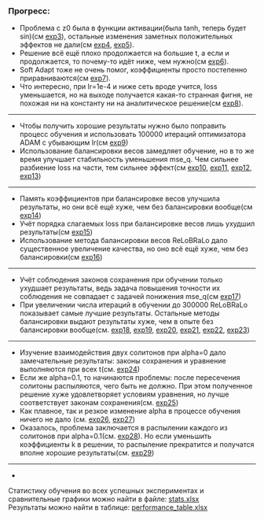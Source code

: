 ### Прогресс:
* Проблема с z0 была в функции активации(была tanh, теперь будет sin)(см [exp3](https://github.com/mikhakuv/PINNs/blob/main/experiments/exp3.md)), остальные изменения заметных положительных эффектов не дали(cм [exp4](https://github.com/mikhakuv/PINNs/blob/main/experiments/exp4.md), [exp5](https://github.com/mikhakuv/PINNs/blob/main/experiments/exp5.md)).
* Решение всё ещё плохо продолжается на большие t, а если и продолжается, то почему-то идёт ниже, чем нужно(см [exp6](https://github.com/mikhakuv/PINNs/blob/main/experiments/exp6.md)).
* Soft Adapt тоже не очень помог, коэффициенты просто постепенно приравниваются(см [exp7](https://github.com/mikhakuv/PINNs/blob/main/experiments/exp7.md)).
* Что интересно, при lr=1e-4 и ниже сеть вроде учится, loss уменьшается, но на выходе получается какая-то странная фигня, не похожая ни на константу ни на аналитическое решение(см [exp8](https://github.com/mikhakuv/PINNs/blob/main/experiments/exp8.md)).
---
* Чтобы получить хорошие результаты нужно было поправить процесс обучения и использовать 100000 итераций оптимизатора ADAM с убывающим lr(см [exp9](https://github.com/mikhakuv/PINNs/blob/main/experiments/exp9.md))
* Использование балансировки весов замедляет обучение, но в то же время улучшает стабильность уменьшения mse_q. Чем сильнее разбиение loss на части, тем сильнее эффект(см [exp10](https://github.com/mikhakuv/PINNs/blob/main/experiments/exp10.md), [exp11](https://github.com/mikhakuv/PINNs/blob/main/experiments/exp11.md),  [exp12](https://github.com/mikhakuv/PINNs/blob/main/experiments/exp12.md),  [exp13](https://github.com/mikhakuv/PINNs/blob/main/experiments/exp13.md))
---
* Память коэффициентов при балансировке весов улучшила результаты, но они всё ещё хуже, чем без балансировки вообще(см [exp14](https://github.com/mikhakuv/PINNs/blob/main/experiments/exp14.md))
* Учёт порядка слагаемых loss при балансировке весов лишь ухудшил результаты(см [exp15](https://github.com/mikhakuv/PINNs/blob/main/experiments/exp15.md))  
* Использование метода балансировки весов ReLoBRaLo дало существенное увеличение качества, но оно всё ещё хуже, чем без балансировки(см [exp16](https://github.com/mikhakuv/PINNs/blob/main/experiments/exp16.md))
---
* Учёт соблюдения законов сохранения при обучении только ухудшает результаты, ведь задача повышения точности их соблюдения не совпадает с задачей понижения mse_q(см [exp17](https://github.com/mikhakuv/PINNs/blob/main/experiments/exp17.md))
* При увеличении числа итераций в обучении до 300000 ReLoBRaLo показывает самые лучшие результаты. Остальные методы балансировки выдают результаты хуже, чем в опыте без балансировки вообще(см. [exp18](https://github.com/mikhakuv/PINNs/blob/main/experiments/exp18.md), [exp19](https://github.com/mikhakuv/PINNs/blob/main/experiments/exp19.md), [exp20](https://github.com/mikhakuv/PINNs/blob/main/experiments/exp20.md),
[exp21](https://github.com/mikhakuv/PINNs/blob/main/experiments/exp21.md), [exp22](https://github.com/mikhakuv/PINNs/blob/main/experiments/exp22.md),
[exp23](https://github.com/mikhakuv/PINNs/blob/main/experiments/exp23.md))
---
* Изучение взаимодействия двух солитонов при alpha=0 дало замечательные результаты: законы сохранения и уравнение выполняются при всех t(см. [exp24](https://github.com/mikhakuv/PINNs/blob/main/experiments/exp24.md))
* Если же alpha=0.1, то начинаются проблемы: после пересечения солитоны распыляются, чего быть не должно. При этом полученное решение хуже удовлетворяет условиям уравнения, но лучше соответствует законам сохранения(см. [exp25](https://github.com/mikhakuv/PINNs/blob/main/experiments/exp25.md))
* Как плавное, так и резкое изменение alpha в процессе обучения ничего не дало (см. [exp26](https://github.com/mikhakuv/PINNs/blob/main/experiments/exp26.md), [exp27](https://github.com/mikhakuv/PINNs/blob/main/experiments/exp27.md))
* Оказалось, проблема заключается в распылении каждого из солитонов при alpha=0.1(см. [exp28](https://github.com/mikhakuv/PINNs/blob/main/experiments/exp28.md)). Но если уменьшить коэффициенты k в решении, то распыление прекратится и получатся вполне хорошие результаты(см. [exp29](https://github.com/mikhakuv/PINNs/blob/main/experiments/exp29.md))
---
* 

Статистику обучения во всех успешных экспериментах и сравнительные графики можно найти в файле: [stats.xlsx](https://github.com/mikhakuv/PINNs/blob/main/statistics/stats.xlsx)   
Результаты можно найти в таблице: [performance_table.xlsx](https://github.com/mikhakuv/PINNs/blob/main/statistics/performance_table.xlsx)
